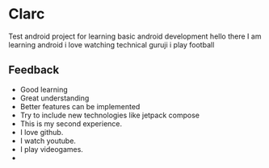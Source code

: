 # Clarc
Test android project for learning basic android development
hello there I am learning android
i love watching technical guruji
i play football

## Feedback
- Good learning
- Great understanding
- Better features can be implemented
- Try to include new technologies like jetpack compose
- This is my second experience.
- I love github.
- I watch youtube.
- I play videogames.
- 

